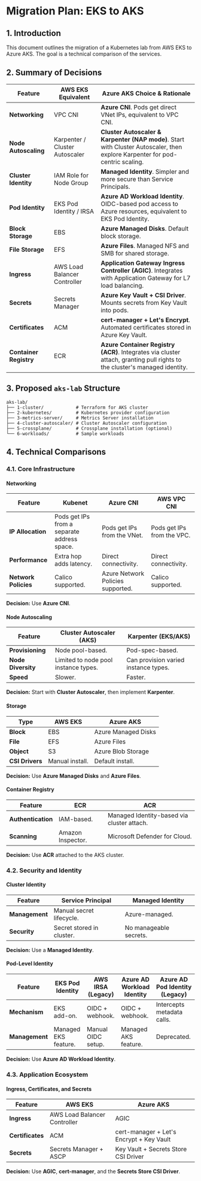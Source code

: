 # Migration Plan: EKS to AKS

## 1. Introduction

This document outlines the migration of a Kubernetes lab from AWS EKS to Azure AKS. The goal is a technical comparison of the services.

## 2. Summary of Decisions

| Feature | AWS EKS Equivalent | Azure AKS Choice & Rationale |
|---------|-------------------|------------------------------|
| **Networking** | VPC CNI | **Azure CNI**. Pods get direct VNet IPs, equivalent to VPC CNI. |
| **Node Autoscaling** | Karpenter / Cluster Autoscaler | **Cluster Autoscaler & Karpenter (NAP mode)**. Start with Cluster Autoscaler, then explore Karpenter for pod-centric scaling. |
| **Cluster Identity** | IAM Role for Node Group | **Managed Identity**. Simpler and more secure than Service Principals. |
| **Pod Identity** | EKS Pod Identity / IRSA | **Azure AD Workload Identity**. OIDC-based pod access to Azure resources, equivalent to EKS Pod Identity. |
| **Block Storage** | EBS | **Azure Managed Disks**. Default block storage. |
| **File Storage** | EFS | **Azure Files**. Managed NFS and SMB for shared storage. |
| **Ingress** | AWS Load Balancer Controller | **Application Gateway Ingress Controller (AGIC)**. Integrates with Application Gateway for L7 load balancing. |
| **Secrets** | Secrets Manager | **Azure Key Vault + CSI Driver**. Mounts secrets from Key Vault into pods. |
| **Certificates** | ACM | **cert-manager + Let's Encrypt**. Automated certificates stored in Azure Key Vault. |
| **Container Registry** | ECR | **Azure Container Registry (ACR)**. Integrates via cluster attach, granting pull rights to the cluster's managed identity. |

## 3. Proposed `aks-lab` Structure

```text
aks-lab/
├── 1-cluster/            # Terraform for AKS cluster
├── 2-kubernetes/         # Kubernetes provider configuration
├── 3-metrics-server/     # Metrics Server installation
├── 4-cluster-autoscaler/ # Cluster Autoscaler configuration
├── 5-crossplane/         # Crossplane installation (optional)
└── 6-workloads/          # Sample workloads
```

## 4. Technical Comparisons

### 4.1. Core Infrastructure

#### Networking

| Feature | Kubenet | Azure CNI | AWS VPC CNI |
|---------|---------|-----------|-------------|
| **IP Allocation** | Pods get IPs from a separate address space. | Pods get IPs from the VNet. | Pods get IPs from the VPC. |
| **Performance** | Extra hop adds latency. | Direct connectivity. | Direct connectivity. |
| **Network Policies** | Calico supported. | Azure Network Policies supported. | Calico supported. |

**Decision:** Use **Azure CNI**.

#### Node Autoscaling

| Feature | Cluster Autoscaler (AKS) | Karpenter (EKS/AKS) |
|---------|--------------------------|---------------------|
| **Provisioning** | Node pool-based. | Pod-spec-based. |
| **Node Diversity** | Limited to node pool instance types. | Can provision varied instance types. |
| **Speed** | Slower. | Faster. |

**Decision:** Start with **Cluster Autoscaler**, then implement **Karpenter**.

#### Storage

| Type | AWS EKS | Azure AKS |
|------|---------|-----------|
| **Block** | EBS | Azure Managed Disks |
| **File** | EFS | Azure Files |
| **Object** | S3 | Azure Blob Storage |
| **CSI Drivers** | Manual install. | Default install. |

**Decision:** Use **Azure Managed Disks** and **Azure Files**.

#### Container Registry

| Feature | ECR | ACR |
|---------|-----|-----|
| **Authentication** | IAM-based. | Managed Identity-based via cluster attach. |
| **Scanning** | Amazon Inspector. | Microsoft Defender for Cloud. |

**Decision:** Use **ACR** attached to the AKS cluster.

### 4.2. Security and Identity

#### Cluster Identity

| Feature | Service Principal | Managed Identity |
|---------|-------------------|------------------|
| **Management** | Manual secret lifecycle. | Azure-managed. |
| **Security** | Secret stored in cluster. | No manageable secrets. |

**Decision:** Use a **Managed Identity**.

#### Pod-Level Identity

| Feature | EKS Pod Identity | AWS IRSA (Legacy) | Azure AD Workload Identity | Azure AD Pod Identity (Legacy) |
|---------|------------------|-------------------|----------------------------|-------------------------------|
| **Mechanism** | EKS add-on. | OIDC + webhook. | OIDC + webhook. | Intercepts metadata calls. |
| **Management** | Managed EKS feature. | Manual OIDC setup. | Managed AKS feature. | Deprecated. |

**Decision:** Use **Azure AD Workload Identity**.

### 4.3. Application Ecosystem

#### Ingress, Certificates, and Secrets

| Feature | AWS EKS | Azure AKS |
|---------|---------|-----------|
| **Ingress** | AWS Load Balancer Controller | AGIC |
| **Certificates** | ACM | cert-manager + Let's Encrypt + Key Vault |
| **Secrets** | Secrets Manager + ASCP | Key Vault + Secrets Store CSI Driver |

**Decision:** Use **AGIC**, **cert-manager**, and the **Secrets Store CSI Driver**.
